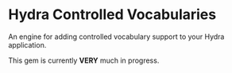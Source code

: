 Hydra Controlled Vocabularies
=============================

An engine for adding controlled vocabulary support to your Hydra application.

This gem is currently **VERY** much in progress.
